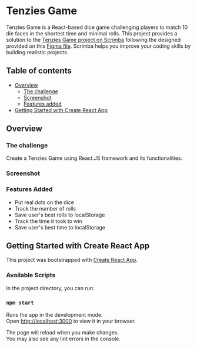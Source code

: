 # Tenzies Game 
Tenzies Game is a React-based dice game challenging players to match 10 die faces in the shortest time and minimal rolls.
This project provides a solution to the [Tenzies Game project on Scrimba](https://scrimba.com/learn/learnreact) following the designed provided on this [Figma file](https://www.figma.com/file/FqsxRUhAaXM4ezddQK0CdR/Untitled?node-id=0%3A1). Scrimba helps you improve your coding skills by building realistic projects.

## Table of contents

- [Overview](#overview)
  - [The challenge](#the-challenge)
  - [Screenshot](#screenshot)
  - [Features added](#features-added)
- [Getting Started with Create React App](#getting-started-with-create-react-app)
    
## Overview

### The challenge

Create a Tenzies Game using React.JS framework and its functionalities.

### Screenshot

### Features Added

- Put real dots on the dice
- Track the number of rolls
- Save user's best rolls to localStorage
- Track the time it took to win
- Save user's best time to localStorage

## Getting Started with Create React App

This project was bootstrapped with [Create React App](https://github.com/facebook/create-react-app).

### Available Scripts

In the project directory, you can run:

### `npm start`

Runs the app in the development mode.\
Open [http://localhost:3000](http://localhost:3000) to view it in your browser.

The page will reload when you make changes.\
You may also see any lint errors in the console.
